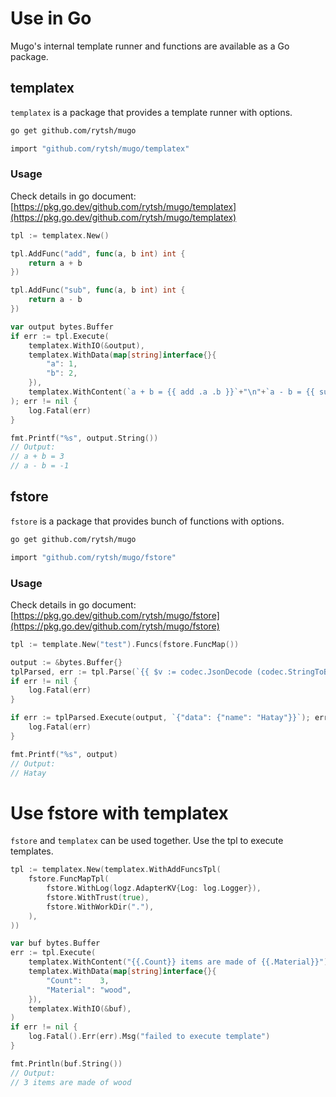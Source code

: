 # Use in Go

Mugo's internal template runner and functions are available as a Go package.

## templatex

`templatex` is a package that provides a template runner with options.

```sh
go get github.com/rytsh/mugo
```

```sh
import "github.com/rytsh/mugo/templatex"
```

### Usage

Check details in go document: [https://pkg.go.dev/github.com/rytsh/mugo/templatex](https://pkg.go.dev/github.com/rytsh/mugo/templatex)

```go
tpl := templatex.New()

tpl.AddFunc("add", func(a, b int) int {
    return a + b
})

tpl.AddFunc("sub", func(a, b int) int {
    return a - b
})

var output bytes.Buffer
if err := tpl.Execute(
    templatex.WithIO(&output),
    templatex.WithData(map[string]interface{}{
        "a": 1,
        "b": 2,
    }),
    templatex.WithContent(`a + b = {{ add .a .b }}`+"\n"+`a - b = {{ sub .a .b }}`),
); err != nil {
    log.Fatal(err)
}

fmt.Printf("%s", output.String())
// Output:
// a + b = 3
// a - b = -1
```

## fstore

`fstore` is a package that provides bunch of functions with options.

```sh
go get github.com/rytsh/mugo
```

```sh
import "github.com/rytsh/mugo/fstore"
```

### Usage

Check details in go document: [https://pkg.go.dev/github.com/rytsh/mugo/fstore](https://pkg.go.dev/github.com/rytsh/mugo/fstore)

```go
tpl := template.New("test").Funcs(fstore.FuncMap())

output := &bytes.Buffer{}
tplParsed, err := tpl.Parse(`{{ $v := codec.JsonDecode (codec.StringToByte .) }}{{ $v.data.name }}`)
if err != nil {
    log.Fatal(err)
}

if err := tplParsed.Execute(output, `{"data": {"name": "Hatay"}}`); err != nil {
    log.Fatal(err)
}

fmt.Printf("%s", output)
// Output:
// Hatay
```

# Use fstore with templatex

`fstore` and `templatex` can be used together.
Use the tpl to execute templates.

```go
tpl := templatex.New(templatex.WithAddFuncsTpl(
    fstore.FuncMapTpl(
        fstore.WithLog(logz.AdapterKV{Log: log.Logger}),
        fstore.WithTrust(true),
        fstore.WithWorkDir("."),
    ),
))

var buf bytes.Buffer
err := tpl.Execute(
    templatex.WithContent("{{.Count}} items are made of {{.Material}}"),
    templatex.WithData(map[string]interface{}{
        "Count":    3,
        "Material": "wood",
    }),
    templatex.WithIO(&buf),
)
if err != nil {
    log.Fatal().Err(err).Msg("failed to execute template")
}

fmt.Println(buf.String())
// Output:
// 3 items are made of wood
```
